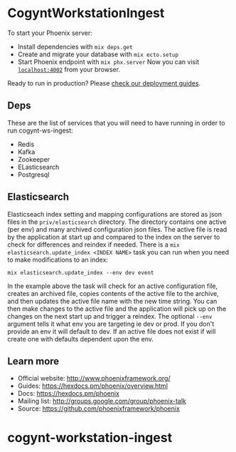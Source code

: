 # CogyntWorkstationIngest
 
To start your Phoenix server:
  * Install dependencies with `mix deps.get`
  * Create and migrate your database with `mix ecto.setup`
  * Start Phoenix endpoint with `mix phx.server`
Now you can visit [`localhost:4002`](http://localhost:4002) from your browser.

Ready to run in production? Please [check our deployment guides](https://hexdocs.pm/phoenix/deployment.html).

## Deps
These are the list of services that you will need to have running in order to run cogynt-ws-ingest:

- Redis
- Kafka
- Zookeeper
- ELasticsearch
- Postgresql

## Elasticsearch

Elasticseach index setting and mapping configurations are stored as json files in the `priv/elasticsearch` directory. The directory
contains one active (per env) and many archived configuration json files. The active file is read by the application at start up
and compared to the index on the server to check for differences and reindex if needed. There is a `mix elasticsearch.update_index <INDEX NAME>` task you can run when you need
to make modifications to an index:

`mix elasticsearch.update_index --env dev event`

In the example above the task will check for an active configuration file, creates an archived file, copies contents of the active file to the archive, and then updates the active
file name with the new time string. You can then make changes to the active file and the application will pick up on the changes on the next start up and trigger a reindex. The
optional `--env` argument tells it what env you are targeting ie dev or prod. If you don't provide an env it will default to dev. If an active file does not exist if will create
one with defaults dependent upon the env.

## Learn more

  * Official website: http://www.phoenixframework.org/
  * Guides: https://hexdocs.pm/phoenix/overview.html
  * Docs: https://hexdocs.pm/phoenix
  * Mailing list: http://groups.google.com/group/phoenix-talk
  * Source: https://github.com/phoenixframework/phoenix
# cogynt-workstation-ingest
